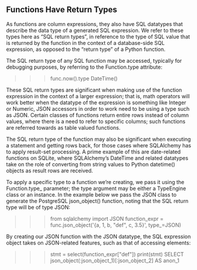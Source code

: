 ## Functions Have Return Types
As functions are column expressions, they also have SQL datatypes that describe the data type of a generated SQL expression. We refer to these types here as “SQL return types”, in reference to the type of SQL value that is returned by the function in the context of a database-side SQL expression, as opposed to the “return type” of a Python function.

The SQL return type of any SQL function may be accessed, typically for debugging purposes, by referring to the Function.type attribute:

>>> func.now().type
DateTime()

These SQL return types are significant when making use of the function expression in the context of a larger expression; that is, math operators will work better when the datatype of the expression is something like Integer or Numeric, JSON accessors in order to work need to be using a type such as JSON. Certain classes of functions return entire rows instead of column values, where there is a need to refer to specific columns; such functions are referred towards as table valued functions.

The SQL return type of the function may also be significant when executing a statement and getting rows back, for those cases where SQLAlchemy has to apply result-set processing. A prime example of this are date-related functions on SQLite, where SQLAlchemy’s DateTime and related datatypes take on the role of converting from string values to Python datetime() objects as result rows are received.

To apply a specific type to a function we’re creating, we pass it using the Function.type_ parameter; the type argument may be either a TypeEngine class or an instance. In the example below we pass the JSON class to generate the PostgreSQL json_object() function, noting that the SQL return type will be of type JSON:

>>> from sqlalchemy import JSON
>>> function_expr = func.json_object('{a, 1, b, "def", c, 3.5}', type_=JSON)

By creating our JSON function with the JSON datatype, the SQL expression object takes on JSON-related features, such as that of accessing elements:

>>> stmt = select(function_expr["def"])
>>> print(stmt)
SELECT json_object(:json_object_1)[:json_object_2] AS anon_1